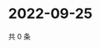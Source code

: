 # 2022-09-25

共 0 条

<!-- BEGIN WEIBO -->
<!-- 最后更新时间 Sun Sep 25 2022 05:15:32 GMT+0800 (China Standard Time) -->

<!-- END WEIBO -->
